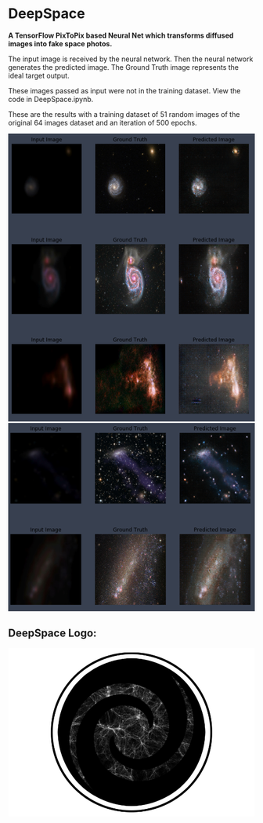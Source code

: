 # DeepSpace
**A TensorFlow PixToPix based Neural Net which transforms diffused images into fake space photos.**

The input image is received by the neural network. Then the neural network generates the predicted image. The Ground Truth image represents the ideal target output. 

These images passed as input were not in the training dataset. View the code in DeepSpace.ipynb.

These are the results with a training dataset of 51 random images of the original 64 images dataset and an iteration of 500 epochs.


![](Images/500%20epochs%20results%20(1).png)
![](Images/500%20epochs%20results%20(2).png)

## DeepSpace Logo:
![](Images/DeepSpace%20Logo.png)
